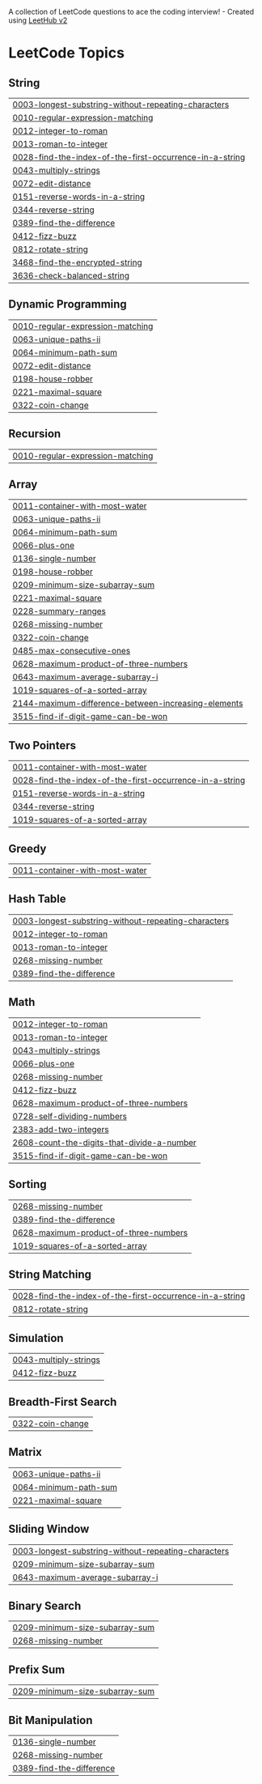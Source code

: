 A collection of LeetCode questions to ace the coding interview! - Created using [LeetHub v2](https://github.com/arunbhardwaj/LeetHub-2.0)
<!---LeetCode Topics Start-->
# LeetCode Topics
## String
|  |
| ------- |
| [0003-longest-substring-without-repeating-characters](https://github.com/jhansi-challa/Leetcode/tree/master/0003-longest-substring-without-repeating-characters) |
| [0010-regular-expression-matching](https://github.com/jhansi-challa/Leetcode/tree/master/0010-regular-expression-matching) |
| [0012-integer-to-roman](https://github.com/jhansi-challa/Leetcode/tree/master/0012-integer-to-roman) |
| [0013-roman-to-integer](https://github.com/jhansi-challa/Leetcode/tree/master/0013-roman-to-integer) |
| [0028-find-the-index-of-the-first-occurrence-in-a-string](https://github.com/jhansi-challa/Leetcode/tree/master/0028-find-the-index-of-the-first-occurrence-in-a-string) |
| [0043-multiply-strings](https://github.com/jhansi-challa/Leetcode/tree/master/0043-multiply-strings) |
| [0072-edit-distance](https://github.com/jhansi-challa/Leetcode/tree/master/0072-edit-distance) |
| [0151-reverse-words-in-a-string](https://github.com/jhansi-challa/Leetcode/tree/master/0151-reverse-words-in-a-string) |
| [0344-reverse-string](https://github.com/jhansi-challa/Leetcode/tree/master/0344-reverse-string) |
| [0389-find-the-difference](https://github.com/jhansi-challa/Leetcode/tree/master/0389-find-the-difference) |
| [0412-fizz-buzz](https://github.com/jhansi-challa/Leetcode/tree/master/0412-fizz-buzz) |
| [0812-rotate-string](https://github.com/jhansi-challa/Leetcode/tree/master/0812-rotate-string) |
| [3468-find-the-encrypted-string](https://github.com/jhansi-challa/Leetcode/tree/master/3468-find-the-encrypted-string) |
| [3636-check-balanced-string](https://github.com/jhansi-challa/Leetcode/tree/master/3636-check-balanced-string) |
## Dynamic Programming
|  |
| ------- |
| [0010-regular-expression-matching](https://github.com/jhansi-challa/Leetcode/tree/master/0010-regular-expression-matching) |
| [0063-unique-paths-ii](https://github.com/jhansi-challa/Leetcode/tree/master/0063-unique-paths-ii) |
| [0064-minimum-path-sum](https://github.com/jhansi-challa/Leetcode/tree/master/0064-minimum-path-sum) |
| [0072-edit-distance](https://github.com/jhansi-challa/Leetcode/tree/master/0072-edit-distance) |
| [0198-house-robber](https://github.com/jhansi-challa/Leetcode/tree/master/0198-house-robber) |
| [0221-maximal-square](https://github.com/jhansi-challa/Leetcode/tree/master/0221-maximal-square) |
| [0322-coin-change](https://github.com/jhansi-challa/Leetcode/tree/master/0322-coin-change) |
## Recursion
|  |
| ------- |
| [0010-regular-expression-matching](https://github.com/jhansi-challa/Leetcode/tree/master/0010-regular-expression-matching) |
## Array
|  |
| ------- |
| [0011-container-with-most-water](https://github.com/jhansi-challa/Leetcode/tree/master/0011-container-with-most-water) |
| [0063-unique-paths-ii](https://github.com/jhansi-challa/Leetcode/tree/master/0063-unique-paths-ii) |
| [0064-minimum-path-sum](https://github.com/jhansi-challa/Leetcode/tree/master/0064-minimum-path-sum) |
| [0066-plus-one](https://github.com/jhansi-challa/Leetcode/tree/master/0066-plus-one) |
| [0136-single-number](https://github.com/jhansi-challa/Leetcode/tree/master/0136-single-number) |
| [0198-house-robber](https://github.com/jhansi-challa/Leetcode/tree/master/0198-house-robber) |
| [0209-minimum-size-subarray-sum](https://github.com/jhansi-challa/Leetcode/tree/master/0209-minimum-size-subarray-sum) |
| [0221-maximal-square](https://github.com/jhansi-challa/Leetcode/tree/master/0221-maximal-square) |
| [0228-summary-ranges](https://github.com/jhansi-challa/Leetcode/tree/master/0228-summary-ranges) |
| [0268-missing-number](https://github.com/jhansi-challa/Leetcode/tree/master/0268-missing-number) |
| [0322-coin-change](https://github.com/jhansi-challa/Leetcode/tree/master/0322-coin-change) |
| [0485-max-consecutive-ones](https://github.com/jhansi-challa/Leetcode/tree/master/0485-max-consecutive-ones) |
| [0628-maximum-product-of-three-numbers](https://github.com/jhansi-challa/Leetcode/tree/master/0628-maximum-product-of-three-numbers) |
| [0643-maximum-average-subarray-i](https://github.com/jhansi-challa/Leetcode/tree/master/0643-maximum-average-subarray-i) |
| [1019-squares-of-a-sorted-array](https://github.com/jhansi-challa/Leetcode/tree/master/1019-squares-of-a-sorted-array) |
| [2144-maximum-difference-between-increasing-elements](https://github.com/jhansi-challa/Leetcode/tree/master/2144-maximum-difference-between-increasing-elements) |
| [3515-find-if-digit-game-can-be-won](https://github.com/jhansi-challa/Leetcode/tree/master/3515-find-if-digit-game-can-be-won) |
## Two Pointers
|  |
| ------- |
| [0011-container-with-most-water](https://github.com/jhansi-challa/Leetcode/tree/master/0011-container-with-most-water) |
| [0028-find-the-index-of-the-first-occurrence-in-a-string](https://github.com/jhansi-challa/Leetcode/tree/master/0028-find-the-index-of-the-first-occurrence-in-a-string) |
| [0151-reverse-words-in-a-string](https://github.com/jhansi-challa/Leetcode/tree/master/0151-reverse-words-in-a-string) |
| [0344-reverse-string](https://github.com/jhansi-challa/Leetcode/tree/master/0344-reverse-string) |
| [1019-squares-of-a-sorted-array](https://github.com/jhansi-challa/Leetcode/tree/master/1019-squares-of-a-sorted-array) |
## Greedy
|  |
| ------- |
| [0011-container-with-most-water](https://github.com/jhansi-challa/Leetcode/tree/master/0011-container-with-most-water) |
## Hash Table
|  |
| ------- |
| [0003-longest-substring-without-repeating-characters](https://github.com/jhansi-challa/Leetcode/tree/master/0003-longest-substring-without-repeating-characters) |
| [0012-integer-to-roman](https://github.com/jhansi-challa/Leetcode/tree/master/0012-integer-to-roman) |
| [0013-roman-to-integer](https://github.com/jhansi-challa/Leetcode/tree/master/0013-roman-to-integer) |
| [0268-missing-number](https://github.com/jhansi-challa/Leetcode/tree/master/0268-missing-number) |
| [0389-find-the-difference](https://github.com/jhansi-challa/Leetcode/tree/master/0389-find-the-difference) |
## Math
|  |
| ------- |
| [0012-integer-to-roman](https://github.com/jhansi-challa/Leetcode/tree/master/0012-integer-to-roman) |
| [0013-roman-to-integer](https://github.com/jhansi-challa/Leetcode/tree/master/0013-roman-to-integer) |
| [0043-multiply-strings](https://github.com/jhansi-challa/Leetcode/tree/master/0043-multiply-strings) |
| [0066-plus-one](https://github.com/jhansi-challa/Leetcode/tree/master/0066-plus-one) |
| [0268-missing-number](https://github.com/jhansi-challa/Leetcode/tree/master/0268-missing-number) |
| [0412-fizz-buzz](https://github.com/jhansi-challa/Leetcode/tree/master/0412-fizz-buzz) |
| [0628-maximum-product-of-three-numbers](https://github.com/jhansi-challa/Leetcode/tree/master/0628-maximum-product-of-three-numbers) |
| [0728-self-dividing-numbers](https://github.com/jhansi-challa/Leetcode/tree/master/0728-self-dividing-numbers) |
| [2383-add-two-integers](https://github.com/jhansi-challa/Leetcode/tree/master/2383-add-two-integers) |
| [2608-count-the-digits-that-divide-a-number](https://github.com/jhansi-challa/Leetcode/tree/master/2608-count-the-digits-that-divide-a-number) |
| [3515-find-if-digit-game-can-be-won](https://github.com/jhansi-challa/Leetcode/tree/master/3515-find-if-digit-game-can-be-won) |
## Sorting
|  |
| ------- |
| [0268-missing-number](https://github.com/jhansi-challa/Leetcode/tree/master/0268-missing-number) |
| [0389-find-the-difference](https://github.com/jhansi-challa/Leetcode/tree/master/0389-find-the-difference) |
| [0628-maximum-product-of-three-numbers](https://github.com/jhansi-challa/Leetcode/tree/master/0628-maximum-product-of-three-numbers) |
| [1019-squares-of-a-sorted-array](https://github.com/jhansi-challa/Leetcode/tree/master/1019-squares-of-a-sorted-array) |
## String Matching
|  |
| ------- |
| [0028-find-the-index-of-the-first-occurrence-in-a-string](https://github.com/jhansi-challa/Leetcode/tree/master/0028-find-the-index-of-the-first-occurrence-in-a-string) |
| [0812-rotate-string](https://github.com/jhansi-challa/Leetcode/tree/master/0812-rotate-string) |
## Simulation
|  |
| ------- |
| [0043-multiply-strings](https://github.com/jhansi-challa/Leetcode/tree/master/0043-multiply-strings) |
| [0412-fizz-buzz](https://github.com/jhansi-challa/Leetcode/tree/master/0412-fizz-buzz) |
## Breadth-First Search
|  |
| ------- |
| [0322-coin-change](https://github.com/jhansi-challa/Leetcode/tree/master/0322-coin-change) |
## Matrix
|  |
| ------- |
| [0063-unique-paths-ii](https://github.com/jhansi-challa/Leetcode/tree/master/0063-unique-paths-ii) |
| [0064-minimum-path-sum](https://github.com/jhansi-challa/Leetcode/tree/master/0064-minimum-path-sum) |
| [0221-maximal-square](https://github.com/jhansi-challa/Leetcode/tree/master/0221-maximal-square) |
## Sliding Window
|  |
| ------- |
| [0003-longest-substring-without-repeating-characters](https://github.com/jhansi-challa/Leetcode/tree/master/0003-longest-substring-without-repeating-characters) |
| [0209-minimum-size-subarray-sum](https://github.com/jhansi-challa/Leetcode/tree/master/0209-minimum-size-subarray-sum) |
| [0643-maximum-average-subarray-i](https://github.com/jhansi-challa/Leetcode/tree/master/0643-maximum-average-subarray-i) |
## Binary Search
|  |
| ------- |
| [0209-minimum-size-subarray-sum](https://github.com/jhansi-challa/Leetcode/tree/master/0209-minimum-size-subarray-sum) |
| [0268-missing-number](https://github.com/jhansi-challa/Leetcode/tree/master/0268-missing-number) |
## Prefix Sum
|  |
| ------- |
| [0209-minimum-size-subarray-sum](https://github.com/jhansi-challa/Leetcode/tree/master/0209-minimum-size-subarray-sum) |
## Bit Manipulation
|  |
| ------- |
| [0136-single-number](https://github.com/jhansi-challa/Leetcode/tree/master/0136-single-number) |
| [0268-missing-number](https://github.com/jhansi-challa/Leetcode/tree/master/0268-missing-number) |
| [0389-find-the-difference](https://github.com/jhansi-challa/Leetcode/tree/master/0389-find-the-difference) |
<!---LeetCode Topics End-->